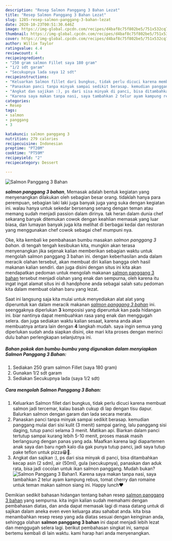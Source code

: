 ```yaml
---
description: "Resep Salmon Panggang 3 Bahan Lezat"
title: "Resep Salmon Panggang 3 Bahan Lezat"
slug: 1285-resep-salmon-panggang-3-bahan-lezat
date: 2020-10-23T00:51:30.646Z
image: https://img-global.cpcdn.com/recipes/d4baf8c75f802be5/751x532cq70/salmon-panggang-3-bahan-foto-resep-utama.jpg
thumbnail: https://img-global.cpcdn.com/recipes/d4baf8c75f802be5/751x532cq70/salmon-panggang-3-bahan-foto-resep-utama.jpg
cover: https://img-global.cpcdn.com/recipes/d4baf8c75f802be5/751x532cq70/salmon-panggang-3-bahan-foto-resep-utama.jpg
author: Willie Taylor
ratingvalue: 4.4
reviewcount: 4
recipeingredient:
- "250 gram salmon Fillet saya 180 gram"
- "1/2 sdt garam"
- "Secukupnya lada saya 12 sdt"
recipeinstructions:
- "Keluarkan Salmon fillet dari bungkus, tidak perlu dicuci karena membuat salmon jadi tercemar, kalau basah cukup di lap dengan tisu dapur. Balurkan salmon dengan garam dan lada secara merata."
- "Panaskan panci tanpa minyak sampai sedikit berasap. kemudian panggang mulai dari sisi kulit (3 menit) sampai garing, lalu panggang sisi daging, tutup panci selama 3 menit. Matikan api. Biarkan dalam panci tertutup sampai kurang lebih 5-10 menit, proses masak masih berlangsung dengan panas yang ada. Maafkan karena lagi diapartemen anak saya dan baru ngeh kalo dia gak punya tutup panci, jadi saya tutup pake teflon untuk pizza😁🤭."
- "Angkat dan sajikan :), ps dari sisa minyak di panci, bisa ditambahkan kecap asin (2 sdm), air (50ml), gula (secukupnya), panaskan dan aduk rata, bisa jadi cocolan untuk ikan salmon panggang. Mudah bukan?"
- "Karena saya makan tanpa nasi, saya tambahkan 2 telur ayam kampung rebus, tomat cherry dan romaine untuk teman makan salmon siang ini. Happy lunch❤"
categories:
- Resep
tags:
- salmon
- panggang
- 3

katakunci: salmon panggang 3 
nutrition: 279 calories
recipecuisine: Indonesian
preptime: "PT20M"
cooktime: "PT59M"
recipeyield: "2"
recipecategory: Dessert

---
```



![Salmon Panggang 3 Bahan](https://img-global.cpcdn.com/recipes/d4baf8c75f802be5/751x532cq70/salmon-panggang-3-bahan-foto-resep-utama.jpg)

<b><i>salmon panggang 3 bahan</i></b>, Memasak adalah bentuk kegiatan yang menyenangkan dilakukan oleh sebagian besar orang. tidaklah hanya para perempuan, sebagian laki laki juga banyak juga yang suka dengan kegiatan ini. walau hanya untuk sekedar bersenang senang dengan teman atau memang sudah menjadi passion dalam dirinya. tak heran dalam dunia chef sekarang banyak ditemukan cowok dengan keahlian memasak yang luar biasa, dan lumayan banyak juga kita melihat di berbagai kedai dan restoran yang menggunakan chef cowok sebagai chef mumpuni nya.



Oke, kita kembali ke pembahasan bumbu masakan <i>salmon panggang 3 bahan</i>. di tengah tengah kesibukan kita, mungkin akan terasa menyenangkan jika sejenak kalian memberikan sebagian waktu untuk mengolah salmon panggang 3 bahan ini. dengan keberhasilan anda dalam meracik olahan tersebut, akan membuat diri kalian bangga oleh hasil makanan kalian sendiri. dan juga disini dengan situs ini kita akan mendapatkan pedoman untuk mengolah makanan <u>salmon panggang 3 bahan</u> tersebut menjadi olahan yang enak dan sempurna, oleh karena itu ingat ingat alamat situs ini di handphone anda sebagai salah satu pedoman kita dalam membuat olahan baru yang lezat.


Saat ini langsung saja kita mulai untuk menyediakan alat alat yang diperuntuk kan dalam meracik makanan <u><i>salmon panggang 3 bahan</i></u> ini. seenggaknya diperlukan <b>3</b> komposisi yang diperuntuk kan pada hidangan ini. biar nantinya dapat membuahkan rasa yang enak dan menggugah selera. dan juga sediakan waktu kalian sesaat, karena anda akan membuatnya antara lain dengan <b>4</b> langkah mudah. saya ingin semua yang diperlukan sudah anda siapkan disini, oke mari kita proses dengan merinci dulu bahan perlengkapan selanjutnya ini.

<!--inarticleads1-->

##### Bahan pokok dan bumbu-bumbu yang digunakan dalam menyiapkan Salmon Panggang 3 Bahan:

1. Sediakan 250 gram salmon Fillet (saya 180 gram)
1. Gunakan 1/2 sdt garam
1. Sediakan Secukupnya lada (saya 1/2 sdt)




<!--inarticleads2-->

##### Cara mengolah Salmon Panggang 3 Bahan:

1. Keluarkan Salmon fillet dari bungkus, tidak perlu dicuci karena membuat salmon jadi tercemar, kalau basah cukup di lap dengan tisu dapur. Balurkan salmon dengan garam dan lada secara merata.
1. Panaskan panci tanpa minyak sampai sedikit berasap. kemudian panggang mulai dari sisi kulit (3 menit) sampai garing, lalu panggang sisi daging, tutup panci selama 3 menit. Matikan api. Biarkan dalam panci tertutup sampai kurang lebih 5-10 menit, proses masak masih berlangsung dengan panas yang ada. Maafkan karena lagi diapartemen anak saya dan baru ngeh kalo dia gak punya tutup panci, jadi saya tutup pake teflon untuk pizza😁🤭.
1. Angkat dan sajikan :), ps dari sisa minyak di panci, bisa ditambahkan kecap asin (2 sdm), air (50ml), gula (secukupnya), panaskan dan aduk rata, bisa jadi cocolan untuk ikan salmon panggang. Mudah bukan?
<img src="//assets-global.cpcdn.com/assets/icons/button_play-2c75c40dde080a61004c1f40b05d8f140eaff45d7e9e6481dc71c63d2e7c4909.png" alt="Salmon Panggang 3 Bahan">1. Karena saya makan tanpa nasi, saya tambahkan 2 telur ayam kampung rebus, tomat cherry dan romaine untuk teman makan salmon siang ini. Happy lunch❤




Demikian sedikit bahasan hidangan tentang bahan resep <u>salmon panggang 3 bahan</u> yang sempurna. kita ingin kalian sudah memahami dengan pembahasan diatas, dan anda dapat memasak lagi di masa datang untuk di sajikan dalam aneka even even keluarga atau sahabat anda. kita bisa menambahkan resep resep yang ada diatas sesuai dengan keinginan anda, sehingga olahan <b>salmon panggang 3 bahan</b> ini dapat menjadi lebih lezat dan menggugah selera lagi. berikut pembahasan singkat ini, sampai bertemu kembali di lain waktu. kami harap hari anda menyenangkan.
